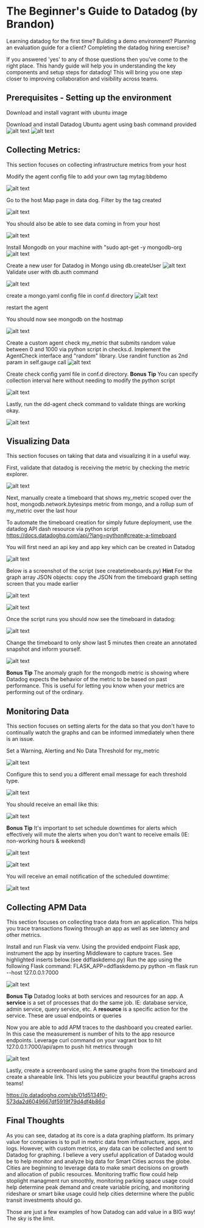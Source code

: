 # The Beginner's Guide to Datadog (by Brandon)

Learning datadog for the first time? Building a demo environment? Planning an evaluation guide for a client? Completing the datadog hiring exercise?

If you answered 'yes' to any of those questions then you've come to the right place. This handy guide will help you in understanding the key components and setup steps for datadog! This will bring you one step closer to improving collaboration and visibility across teams. 

## Prerequisites - Setting up the environment

Download and install vagrant with ubuntu image

Download and install Datadog Ubuntu agent using bash command provided
![alt text](screenshots/1_Prereq_1.png)
![alt text](screenshots/1_Prereq_2.png)

## Collecting Metrics:

This section focuses on collecting infrastructure metrics from your host

Modify the agent config file to add your own tag mytag:bbdemo

![alt text](screenshots/2_Collect_1.png)

Go to the host Map page in data dog. Filter by the tag created

![alt text](screenshots/2_Collect_2-1.png)

You should also be able to see data coming in from your host

![alt text](screenshots/2_Collect_2.png)

Install Mongodb on your machine with "sudo apt-get -y mongodb-org
![alt text](screenshots/2_Collect_3.png)

Create a new user for Datadog in Mongo using db.createUser 
![alt text](screenshots/2_Collect_4.png)
Validate user with db.auth command

![alt text](screenshots/2_Collect_5.png)

create a mongo.yaml config file in conf.d directory
![alt text](screenshots/2_Collect_6.png)

restart the agent

You should now see mongodb on the hostmap

![alt text](screenshots/2_Collect_7.png)


Create a custom agent check my_metric that submits random value between 0 and 1000 via python script in checks.d. Implement the AgentCheck interface and "random" library. Use randint function as 2nd param in self.gauge call
![alt text](screenshots/2_Collect_8.png)

Create check config yaml file in conf.d directory. **Bonus Tip** You can specify collection interval here without needing to modify the python script

![alt text](screenshots/2_Collect_9.png)

Lastly, run the dd-agent check command to validate things are working okay.

![alt text](screenshots/2_Collect_10.png)

## Visualizing Data

This section focuses on taking that data and visualizing it in a useful way.

First, validate that datadog is receiving the metric by checking the metric explorer.

![alt text](screenshots/3_Visualize_1.png)

Next, manually create a timeboard that shows my_metric scoped over the host, mongodb.network.bytesinps metric from mongo, and a rollup sum of my_metric over the last hour

To automate the timeboard creation for simply future deployment, use the datadog API dash resource via python script https://docs.datadoghq.com/api/?lang=python#create-a-timeboard

You will first need an api key and app key which can be created in Datadog

![alt text](screenshots/3_Visualize_2.png)

Below is a screenshot of the script (see createtimeboards.py) **Hint** For the graph array JSON objects: copy the JSON from the timeboard graph setting screen that you made earlier

![alt text](screenshots/3_Visualize_3.png)

![alt text](screenshots/3_Visualize_4.png)

Once the script runs you should now see the timeboard in datadog:

![alt text](screenshots/3_Visualize_5.PNG)

Change the timeboard to only show last 5 minutes then create an annotated snapshot and inform yourself.

![alt text](screenshots/3_Visualize_7.PNG)

**Bonus Tip** The anomaly graph for the mongodb metric is showing where Datadog expects the behavior of the metric to be based on past performance. This is useful for letting you know when your metrics are performing out of the ordinary.

## Monitoring Data

This section focuses on setting alerts for the data so that you don't have to continually watch the graphs and can be informed immediately when there is an issue.

Set a Warning, Alerting and No Data Threshold for my_metric

![alt text](screenshots/4_Monitor_1.png)

Configure this to send you a different email message for each threshold type.

![alt text](screenshots/4_Monitor_2.png)

You should receive an email like this:

![alt text](screenshots/4_Monitor_3.png)

**Bonus Tip** It's important to set schedule downtimes for alerts which effectively will mute the alerts when you don't want to receive emails (IE: non-working hours & weekend)

![alt text](screenshots/4_Monitor_4.png)

![alt text](screenshots/4_Monitor_5.png)

You will receive an email notification of the scheduled downtime:

![alt text](screenshots/4_Monitor_6.png)

## Collecting APM Data

This section focuses on collecting trace data from an application. This helps you trace transactions flowing through an app as well as see latency and other metrics. 

Install and run Flask via venv. Using the provided endpoint Flask app, instrument the app by inserting Middleware to capture traces. See highlighted inserts below.(see ddflaskdemo.py) Run the app using the following Flask command: FLASK_APP=ddflaskdemo.py python -m flask run --host 127.0.0.1:7000

![alt text](screenshots/5_APM_1.png)

**Bonus Tip** Datadog looks at both services and resources for an app. A **service** is a set of processes that do the same job. IE: database service, admin service, query service, etc. A **resource** is a specific action for the service. These are usual endpoints or queries

Now you are able to add APM traces to the dashboard you created  earlier. In this case the measurement is number of hits to the app resource endpoints. Leverage curl command on your vagrant box to hit 127.0.0.1:7000/api/apm to push hit metrics through

![alt text](screenshots/5_APM_2.PNG)


Lastly, create a screenboard using the same graphs from the timeboard and create a shareable link. This lets you publicize your beautiful graphs across teams!

https://p.datadoghq.com/sb/01d5134f0-573da2d6049667df5919f79d4df4b86d



## Final Thoughts

As you can see, datadog at its core is a data graphing platform. Its primary value for companies is to pull in metric data from infrastructure, apps, and logs. However, with custom metrics, any data can be collected and sent to Datadog for graphing.
I believe a very useful application of Datadog would be to help monitor and analyze big data for Smart Cities across the globe. Cities are beginning to leverage data to make smart decisions on growth and allocation of public resources. Monitoring traffic flow could help stoplight managment run smoothly, monitoring parking space usage could help determine peak demand and create variable pricing, and monitoring rideshare or smart bike usage could help cities determine where the public transit investments should go.

Those are just a few examples of how Datadog can add value in a BIG way! The sky is the limit.
